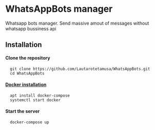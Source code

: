 # WhatsAppBots manager

Whatsapp bots manager. Send massive amout of messages without whatsapp bussiness api


## Installation

#### Clone the repository
```
  git clone https://github.com/Lautarotetamusa/WhatsAppBots.git
  cd WhatsAppBots
```

#### [Docker installation](https://docs.docker.com/engine/install/)
```
  apt install docker-compose
  systemctl start docker
```

#### Start the server
```
  docker-compose up
```
